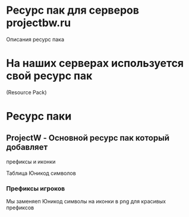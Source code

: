 # Ресурс пак для серверов projectbw.ru
Описания ресурс пака

# На наших серверах используется свой ресурс пак
(Resource Pack)

# Ресурс паки 

## ProjectW - Основной ресурс пак который добавляет
префиксы и иконки 

Таблица Юникод символов

### Префиксы игроков 
Мы заменяеп Юникод символы на иконки в png для красивых
префиксов 